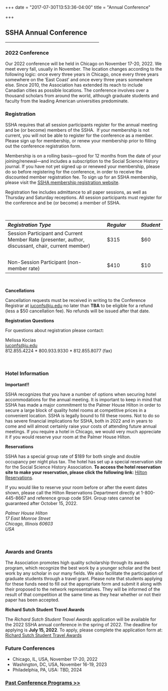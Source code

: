 +++
date = "2017-07-30T13:53:36-04:00"
title = "Annual Conference"

+++

## **SSHA Annual Conference**

<hr width=300; align=left>  

### 2022 Conference

Our 2022 conference will be held in Chicago on November 17-20, 2022. We meet every fall, usually in November. The location changes according to the following logic: once every three years in Chicago, once every three years somewhere on the ‘East Coast’ and once every three years somewhere else. Since 2010, the Association has extended its reach to include Canadian cities as possible locations. The conference involves over a thousand scholars from around the world, although graduate students and faculty from the leading American universities predominate.  

### Registration

SSHA requires that all session participants register for the annual meeting and be (or become) members of the SSHA.  If your membership is not current, you will not be able to register for the conference as a member.  Please sign up for membership, or renew your membership prior to filling out the conference registration form.

Membership is on a rolling basis—good for 12 months from the date of your joining/renewal—and includes a subscription to the Social Science History journal. If you have not yet signed up or renewed your membership, please do so before registering for the conference, in order to receive the discounted member registration fee. To sign up for an SSHA membership, please visit the <a href="https://indianauniv-web.ungerboeck.com/mbd/mbd_p23_add_member.aspx?oc=10&cc=SSHA-MEMBER" target="_blank">SSHA membership registration website</a>.

Registration fee includes admittance to all paper sessions, as well as Thursday and Saturday receptions. All session participants must register for the conference and be (or become) a member of SSHA. 

&emsp;

*Registration Type* | &emsp; | *Regular* | &emsp; | *Student*
:--- | --- | :--- | --- | :---
Session Participant and Current Member Rate (presenter, author, discussant, chair, current member) | | $315 | | $60
| &emsp; | &emsp; | &emsp; | &emsp; |
Non-Session Participant (non-member rate) | | $410 | | $10

&emsp;

**Cancellations**  

Cancellation requests must be received in writing to the Conference Registrar at iuconfs@iu.edu no later than **TBA** to be eligible for a refund (less a $50 cancellation fee).  No refunds will be issued after that date.  

**Registration Questions**

For questions about registration please contact:

Melissa Kocias  
<iuconfs@iu.edu>  
812.855.4224 * 800.933.9330 * 812.855.8077 (fax) 
  
&emsp;  

### Hotel Information

**Important!!**

SSHA recognizes that you have a number of options when securing hotel accommodations for the annual meeting.  It is important to keep in mind that SSHA has made a major commitment to the Palmer House Hilton in order to secure a large block of quality hotel rooms at competitive prices in a convenient location.  SSHA is legally bound to fill these rooms.  Not to do so has severe financial implications for SSHA, both in 2022 and in years to come and will almost certainly raise your costs of attending future annual meetings.  If you require a hotel in Chicago, we would very much appreciate it if you would reserve your room at the Palmer House Hilton.  

**Reservations**  

SSHA has a special group rate of $189  for both single and double occupancy per night plus tax.  The hotel has set up a special reservation site for the Social Science History Association. **To access the hotel reservation site to make your reservation, please click the following link:** <a href="https://book.passkey.com/go/SocialScienceHistory" target="_blank">Hilton Reservations</a>.

If you would like to reserve your room before or after the event dates shown, please call the Hilton Reservations Department directly at 1-800-445-8667 and reference group code SSH.  Group rates cannot be guaranteed after October 15, 2022.  

<i>Palmer House Hilton  
17 East Monroe Street  
Chicago, Illinois 60603  
USA</i>  
  
&emsp;  

### Awards and Grants  

The Association promotes high quality scholarship through its awards program, which recognize the best work by a younger scholar and the best work by any scholar in our many fields. We also facilitate the participation of graduate students through a travel grant. Please note that students applying for these funds need to fill out the appropriate form and submit it along with their proposed to the network representatives. They will be informed of the result of that competition at the same time as they hear whether or not their paper has been accepted.  

**Richard Sutch Student Travel Awards**  

The _Richard Sutch Student Travel Awards_ application will be available for the 2022 SSHA annual conference in the spring of 2022. The deadline for applying is **July 15, 2022**. To apply, please complete the application form at: <a href="https://forms.gle/4rWx4wKiv5rxWAbY9" target="_blank">Richard Sutch Student Travel Awards</a>  

### Future Conferences

- Chicago, IL, USA, November 17-20, 2022
- Washington, DC, USA, November 16-19, 2023  
- Philadelphia, PA, USA: TBD, 2024

### [Past Conference Programs >>](/programs/)